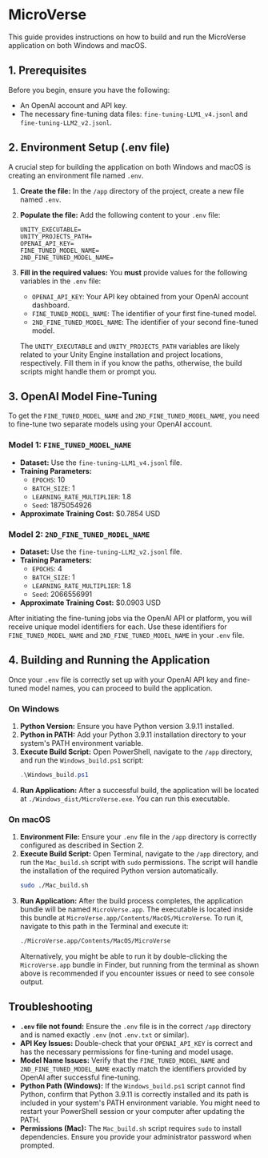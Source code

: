 # MicroVerse

This guide provides instructions on how to build and run the MicroVerse application on both Windows and macOS.

## 1. Prerequisites

Before you begin, ensure you have the following:

* An OpenAI account and API key.
* The necessary fine-tuning data files: `fine-tuning-LLM1_v4.jsonl` and `fine-tuning-LLM2_v2.jsonl`.

## 2. Environment Setup (.env file)

A crucial step for building the application on both Windows and macOS is creating an environment file named `.env`.

1.  **Create the file:** In the `/app` directory of the project, create a new file named `.env`.
2.  **Populate the file:** Add the following content to your `.env` file:

    ```env
    UNITY_EXECUTABLE=
    UNITY_PROJECTS_PATH=
    OPENAI_API_KEY=
    FINE_TUNED_MODEL_NAME=
    2ND_FINE_TUNED_MODEL_NAME=
    ```

3.  **Fill in the required values:** You **must** provide values for the following variables in the `.env` file:
    * `OPENAI_API_KEY`: Your API key obtained from your OpenAI account dashboard.
    * `FINE_TUNED_MODEL_NAME`: The identifier of your first fine-tuned model.
    * `2ND_FINE_TUNED_MODEL_NAME`: The identifier of your second fine-tuned model.

    The `UNITY_EXECUTABLE` and `UNITY_PROJECTS_PATH` variables are likely related to your Unity Engine installation and project locations, respectively. Fill them in if you know the paths, otherwise, the build scripts might handle them or prompt you.

## 3. OpenAI Model Fine-Tuning

To get the `FINE_TUNED_MODEL_NAME` and `2ND_FINE_TUNED_MODEL_NAME`, you need to fine-tune two separate models using your OpenAI account.

### Model 1: `FINE_TUNED_MODEL_NAME`

* **Dataset:** Use the `fine-tuning-LLM1_v4.jsonl` file.
* **Training Parameters:**
    * `EPOCHS`: 10
    * `BATCH_SIZE`: 1
    * `LEARNING_RATE_MULTIPLIER`: 1.8
    * `Seed`: 1875054926
* **Approximate Training Cost:** $0.7854 USD

### Model 2: `2ND_FINE_TUNED_MODEL_NAME`

* **Dataset:** Use the `fine-tuning-LLM2_v2.jsonl` file.
* **Training Parameters:**
    * `EPOCHS`: 4
    * `BATCH_SIZE`: 1
    * `LEARNING_RATE_MULTIPLIER`: 1.8
    * `Seed`: 2066556991
* **Approximate Training Cost:** $0.0903 USD

After initiating the fine-tuning jobs via the OpenAI API or platform, you will receive unique model identifiers for each. Use these identifiers for `FINE_TUNED_MODEL_NAME` and `2ND_FINE_TUNED_MODEL_NAME` in your `.env` file.

## 4. Building and Running the Application

Once your `.env` file is correctly set up with your OpenAI API key and fine-tuned model names, you can proceed to build the application.

### On Windows

1.  **Python Version:** Ensure you have Python version 3.9.11 installed.
2.  **Python in PATH:** Add your Python 3.9.11 installation directory to your system's PATH environment variable.
3.  **Execute Build Script:** Open PowerShell, navigate to the `/app` directory, and run the `Windows_build.ps1` script:
    ```powershell
    .\Windows_build.ps1
    ```
4.  **Run Application:** After a successful build, the application will be located at `./Windows_dist/MicroVerse.exe`. You can run this executable.

### On macOS

1.  **Environment File:** Ensure your `.env` file in the `/app` directory is correctly configured as described in Section 2.
2.  **Execute Build Script:** Open Terminal, navigate to the `/app` directory, and run the `Mac_build.sh` script with `sudo` permissions. The script will handle the installation of the required Python version automatically.
    ```bash
    sudo ./Mac_build.sh
    ```
3.  **Run Application:** After the build process completes, the application bundle will be named `MicroVerse.app`. The executable is located inside this bundle at `MicroVerse.app/Contents/MacOS/MicroVerse`. To run it, navigate to this path in the Terminal and execute it:
    ```bash
    ./MicroVerse.app/Contents/MacOS/MicroVerse
    ```
    Alternatively, you might be able to run it by double-clicking the `MicroVerse.app` bundle in Finder, but running from the terminal as shown above is recommended if you encounter issues or need to see console output.

## Troubleshooting

* **`.env` file not found:** Ensure the `.env` file is in the correct `/app` directory and is named exactly `.env` (not `.env.txt` or similar).
* **API Key Issues:** Double-check that your `OPENAI_API_KEY` is correct and has the necessary permissions for fine-tuning and model usage.
* **Model Name Issues:** Verify that the `FINE_TUNED_MODEL_NAME` and `2ND_FINE_TUNED_MODEL_NAME` exactly match the identifiers provided by OpenAI after successful fine-tuning.
* **Python Path (Windows):** If the `Windows_build.ps1` script cannot find Python, confirm that Python 3.9.11 is correctly installed and its path is included in your system's PATH environment variable. You might need to restart your PowerShell session or your computer after updating the PATH.
* **Permissions (Mac):** The `Mac_build.sh` script requires `sudo` to install dependencies. Ensure you provide your administrator password when prompted.

